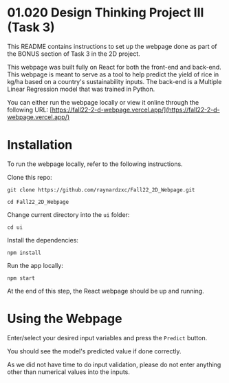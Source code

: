 01.020 Design Thinking Project III (Task 3)
===

This README contains instructions to set up the webpage done as part of the BONUS section of Task 3 in the 2D project. 

This webpage was built fully on React for both the front-end and back-end. This webpage is meant to serve as a tool to help predict the yield of rice in kg/ha based on a country's sustainability inputs. The back-end is a Multiple Linear Regression model that was trained in Python.

You can either run the webpage locally or view it online through the following URL: 
[https://fall22-2-d-webpage.vercel.app/](https://fall22-2-d-webpage.vercel.app/)


# Installation

To run the webpage locally, refer to the following instructions.

Clone this repo:

`git clone https://github.com/raynardzxc/Fall22_2D_Webpage.git`

`cd Fall22_2D_Webpage`

Change current directory into the `ui` folder:

`cd ui`

Install the dependencies:

`npm install`

Run the app locally:

`npm start`

At the end of this step, the React webpage should be up and running.


# Using the Webpage

Enter/select your desired input variables and press the `Predict` button. 

You should see the model's predicted value if done correctly.

As we did not have time to do input validation, please do not enter anything other than numerical values into the inputs.


